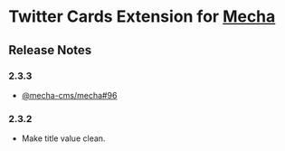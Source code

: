 Twitter Cards Extension for [Mecha](https://github.com/mecha-cms/mecha)
=======================================================================

Release Notes
-------------

### 2.3.3

 - [@mecha-cms/mecha#96](https://github.com/mecha-cms/mecha/issues/96)

### 2.3.2

 - Make title value clean.
